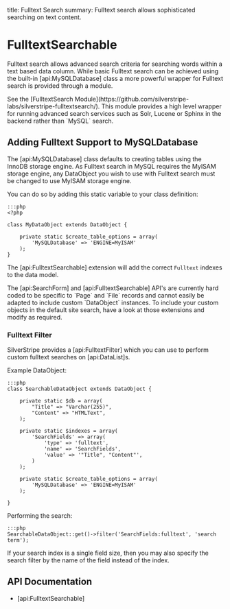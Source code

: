 title: Fulltext Search
summary: Fulltext search allows sophisticated searching on text content.

# FulltextSearchable

Fulltext search allows advanced search criteria for searching words within a text based data column. While basic
Fulltext search can be achieved using the built-in [api:MySQLDatabase] class a more powerful wrapper for Fulltext
search is provided through a module.

<div class="notice" markdown="1">
See the [FulltextSearch Module](https://github.com/silverstripe-labs/silverstripe-fulltextsearch/). This module provides
a high level wrapper for running advanced search services such as Solr, Lucene or Sphinx in the backend rather than
`MySQL` search.
</div>

## Adding Fulltext Support to MySQLDatabase

The [api:MySQLDatabase] class defaults to creating tables using the InnoDB storage engine. As Fulltext search in MySQL
requires the MyISAM storage engine, any DataObject you wish to use with Fulltext search must be changed to use MyISAM
storage engine.

You can do so by adding this static variable to your class definition:

	:::php
	<?php

	class MyDataObject extends DataObject {

		private static $create_table_options = array(
			'MySQLDatabase' => 'ENGINE=MyISAM'
		);
	}

The [api:FulltextSearchable] extension will add the correct `Fulltext` indexes to the data model.

<div class="alert" markdown="1">
The [api:SearchForm] and [api:FulltextSearchable] API's are currently hard coded to be specific to `Page` and `File`
records and cannot easily be adapted to include custom `DataObject` instances. To include your custom objects in the
default site search, have a look at those extensions and modify as required.
</div>

### Fulltext Filter

SilverStripe provides a [api:FulltextFilter] which you can use to perform custom fulltext searches on
[api:DataList]s.

Example DataObject:

	:::php
	class SearchableDataObject extends DataObject {
		
		private static $db = array(
			"Title" => "Varchar(255)",
			"Content" => "HTMLText",
		);

		private static $indexes = array(
			'SearchFields' => array(
				'type' => 'fulltext',
				'name' => 'SearchFields',
				'value' => '"Title", "Content"',
			)
		);

		private static $create_table_options = array(
			'MySQLDatabase' => 'ENGINE=MyISAM'
		);

	}

Performing the search:

	:::php
	SearchableDataObject::get()->filter('SearchFields:fulltext', 'search term');

If your search index is a single field size, then you may also specify the search filter by the name of the
field instead of the index.

## API Documentation

* [api:FulltextSearchable]
